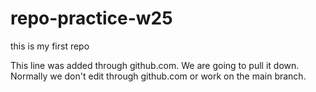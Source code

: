 # repo-practice-w25
this is my first repo

This line was added through github.com. We are going to pull it down. Normally we don't edit through github.com or work on the main branch.
